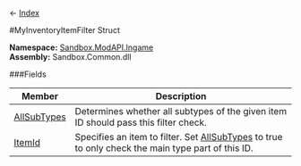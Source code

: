 ← [Index](Api-Index)

#MyInventoryItemFilter Struct

**Namespace:** [Sandbox.ModAPI.Ingame](Sandbox.ModAPI.Ingame)  
**Assembly:** Sandbox.Common.dll

###Fields

|Member|Description|
|---|---|
|[AllSubTypes](Sandbox.ModAPI.Ingame.MyInventoryItemFilter.AllSubTypes)|Determines whether all subtypes of the given item ID should pass this filter check.|
|[ItemId](Sandbox.ModAPI.Ingame.MyInventoryItemFilter.ItemId)|Specifies an item to filter. Set [AllSubTypes](Sandbox.ModAPI.Ingame.MyInventoryItemFilter.AllSubTypes) to true to only check the main type part of this ID.|

